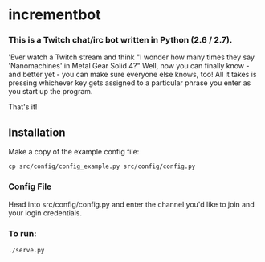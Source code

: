 # incrementbot

### This is a Twitch chat/irc bot written in Python (2.6 / 2.7).

'Ever watch a Twitch stream and think "I wonder how many times they say 'Nanomachines' in Metal Gear Solid 4?"
Well, now you can finally know - and better yet - you can make sure everyone else knows, too!
All it takes is pressing whichever key gets assigned to a particular phrase you enter as you start up the program.

That's it!

## Installation

Make a copy of the example config file:

`cp src/config/config_example.py src/config/config.py`

### Config File

Head into src/config/config.py and enter the channel you'd like to join and your login credentials.


### To run:

`./serve.py`
